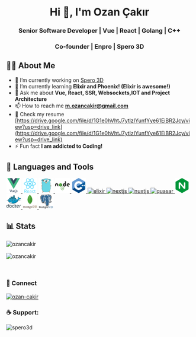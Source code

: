 <h1 align="center">Hi 👋, I'm Ozan Çakır</h1>
<h3 align="center">Senior Software Developer | Vue | React | Golang | C++</h3>
<h3 align="center">Co-founder | Enpro | Spero 3D </h3>


## 🙋‍♂️ About Me

- 🔭 I’m currently working on [Spero 3D](https://spero3d.com)
- 🌱 I’m currently learning **Elixir and Phoenix! (Elixir is awesome!)**
- 💬 Ask me about **Vue, React, SSR, Websockets,IOT and Project Architecture**
- 📫 How to reach me **m.ozancakir@gmail.com**
- 📄 Check my resume
[https://drive.google.com/file/d/1G1e0hVhtJ7ytlzIYunfYye61EiBR2Jcy/view?usp=drive_link](https://drive.google.com/file/d/1G1e0hVhtJ7ytlzIYunfYye61EiBR2Jcy/view?usp=drive_link)
- ⚡ Fun fact **I am addicted to Coding!**

## 🚀 Languages and Tools

<p align="left">
  <a href="https://vuejs.org/" target="_blank" rel="noreferrer">
    <img
      src="https://raw.githubusercontent.com/devicons/devicon/master/icons/vuejs/vuejs-original-wordmark.svg"
      alt="vuejs"
      width="40"
      height="40"
    />
  </a>
  <a href="https://reactjs.org/" target="_blank" rel="noreferrer">
    <img
      src="https://raw.githubusercontent.com/devicons/devicon/master/icons/react/react-original-wordmark.svg"
      alt="react"
      width="40"
      height="40"
    />
  </a>
  <a href="https://golang.org" target="_blank" rel="noreferrer">
    <img
      src="https://raw.githubusercontent.com/devicons/devicon/master/icons/go/go-original.svg"
      alt="go"
      width="40"
      height="40"
    />
  </a>
  <a href="https://nodejs.org" target="_blank" rel="noreferrer">
    <img
      src="https://raw.githubusercontent.com/devicons/devicon/master/icons/nodejs/nodejs-original-wordmark.svg"
      alt="nodejs"
      width="40"
      height="40"
    />
  </a>

  <a href="https://www.w3schools.com/cpp/" target="_blank" rel="noreferrer">
    <img
      src="https://raw.githubusercontent.com/devicons/devicon/master/icons/cplusplus/cplusplus-original.svg"
      alt="cplusplus"
      width="40"
      height="40"
    />
  </a>

  <a href="https://elixir-lang.org" target="_blank" rel="noreferrer">
    <img
      src="https://www.vectorlogo.zone/logos/elixir-lang/elixir-lang-icon.svg"
      alt="elixir"
      width="40"
      height="40"
    />
  </a>
  <a href="https://nextjs.org/" target="_blank" rel="noreferrer">
    <img
      src="https://cdn.worldvectorlogo.com/logos/nextjs-2.svg"
      alt="nextjs"
      width="40"
      height="40"
    />
  </a>
  <a href="https://nuxtjs.org/" target="_blank" rel="noreferrer">
    <img
      src="https://www.vectorlogo.zone/logos/nuxtjs/nuxtjs-icon.svg"
      alt="nuxtjs"
      width="40"
      height="40"
    />
  </a>
  <a href="https://quasar.dev/" target="_blank" rel="noreferrer">
    <img
      src="https://cdn.quasar.dev/logo/svg/quasar-logo.svg"
      alt="quasar"
      width="40"
      height="40"
    />
  </a>
  <a href="https://www.nginx.com" target="_blank" rel="noreferrer">
    <img
      src="https://raw.githubusercontent.com/devicons/devicon/master/icons/nginx/nginx-original.svg"
      alt="nginx"
      width="40"
      height="40"
    />
  </a>
  <a href="https://www.docker.com/" target="_blank" rel="noreferrer">
    <img
      src="https://raw.githubusercontent.com/devicons/devicon/master/icons/docker/docker-original-wordmark.svg"
      alt="docker"
      width="40"
      height="40"
    />
  </a>
   <a href="https://www.mongodb.com/" target="_blank" rel="noreferrer">
    <img
      src="https://raw.githubusercontent.com/devicons/devicon/master/icons/mongodb/mongodb-original-wordmark.svg"
      alt="mongodb"
      width="40"
      height="40"
    />
  <a href="https://www.postgresql.org" target="_blank" rel="noreferrer">
    <img
      src="https://raw.githubusercontent.com/devicons/devicon/master/icons/postgresql/postgresql-original-wordmark.svg"
      alt="postgresql"
      width="40"
      height="40"
    />
  </a>
</p>

## 📊 Stats
<p>
  <img
    align="center"
    src="https://github-readme-stats.vercel.app/api/top-langs?username=ozancakir&show_icons=true&locale=en&layout=compact"
    alt="ozancakir"
  />
</p>

<p>
  <img
    align="center"
    src="https://github-readme-streak-stats.herokuapp.com/?user=ozancakir&"
    alt="ozancakir"
  />
</p>

<br />

### 🔗 Connect
<p align="left">
  <a href="https://linkedin.com/in/ozan-cakir" target="blank"
    ><img
      align="center"
      src="https://raw.githubusercontent.com/rahuldkjain/github-profile-readme-generator/master/src/images/icons/Social/linked-in-alt.svg"
      alt="ozan-cakir"
      height="30"
      width="40"
  /></a>
</p>

### ☕️ Support:
<p>
  <a href="https://www.buymeacoffee.com/spero3d">
    <img
      align="left"
      src="https://cdn.buymeacoffee.com/buttons/v2/default-yellow.png"
      height="50"
      width="210"
      alt="spero3d"
  /></a>
</p>
